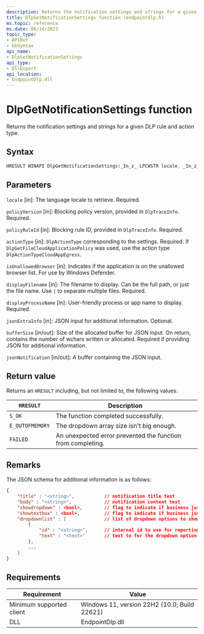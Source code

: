 ```yaml
---
description: Returns the notification settings and strings for a given DLP rule and action type.
title: DlpGetNotificationSettings function (endpointdlp.h)
ms.topic: reference
ms.date: 06/14/2023
topic_type: 
- APIRef
- kbSyntax
api_name: 
- DlpGetNotificationSettings
api_type: 
- DllExport
api_location: 
- EndpointDlp.dll
---
```


# DlpGetNotificationSettings function

Returns the notification settings and strings for a given DLP rule and action type.

## Syntax

```C++
HRESULT WINAPI DlpGetNotificationSettings(_In_z_ LPCWSTR locale, _In_z_ LPCWSTR policyVersion, _In_z_ LPCWSTR policyRuleId, _In_ DlpActionType actionType, _In_ BOOLEAN isUnallowedBrowser, _In_z_ LPCWSTR displayFilename, _In_z_ LPCWSTR displayProcessName, _In_opt_z_ LPCWSTR jsonExtraInfo, _Inout_ DWORD* bufferSize, _Inout_updates_(*bufferSize) WCHAR* jsonNotification);
```

## Parameters

`locale` [in]: The language locale to retrieve. Required.

`policyVersion` [in]: Blocking policy version, provided in `DlpTraceInfo`. Required.

`policyRuleId` [in]: Blocking rule ID, provided in `DlpTraceInfo`. Required.

`actionType` [in]: `DlpActionType` corresponding to the settings. Required. If `DlpGetFileCloudApplicationPolicy` was used, use the action type `DlpActionTypeCloudAppEgress`.

`isUnallowedBrowser` [in]: Indicates if the application is on the unallowed browser list. For use by Windows Defender.

`displayFilename` [in]: The filename to display. Can be the full path, or just the file name. Use `|` to separate multiple files. Required.

`displayProcessName` [in]: User-friendly process or app name to display. Required.

`jsonExtraInfo` [in]: JSON input for additional information. Optional.

`bufferSize` [in/out]: Size of the allocated buffer for JSON input. On return, contains the number of wchars written or allocated. Required if providing JSON for additional information.

`jsonNotification` [in/out]: A buffer containing the JSON input.

## Return value

Returns an `HRESULT` including, but not limited to, the following values.

| `HRESULT` | Description |
|---------|-------------|
| `S_OK` | The function completed successfully. |
| `E_OUTOFMEMORY` | The dropdown array size isn't big enough. |
| `FAILED` | An unexpected error prevented the function from completing. |

## Remarks

The JSON schema for additional information is as follows:

```json
{
    "title" : "<string>",           // notification title text
    "body" : "<string>",            // notification content text
    "showdropdown" : <bool>,        // flag to indicate if business justification dropdown should be shown
    "showtextbox" : <bool>,         // flag to indicate if business justification text box should be shown
    "dropdownlist" : [              // list of dropdown options to show
        {
            "id" : "<string>",      // internal id to use for reporting to sense/backend
            "text" : "<text>"       // text to for the dropdown option shown to the user
        },
        ...
    ]
}
```

## Requirements


| Requirement          |    Value                   |
|-------------------------------------|-----------------------------------------------------------------------------------------|
| Minimum supported client<br/> | Windows 11, version 22H2 (10.0; Build 22621)           |
| DLL<br/>                      | EndpointDlp.dll |